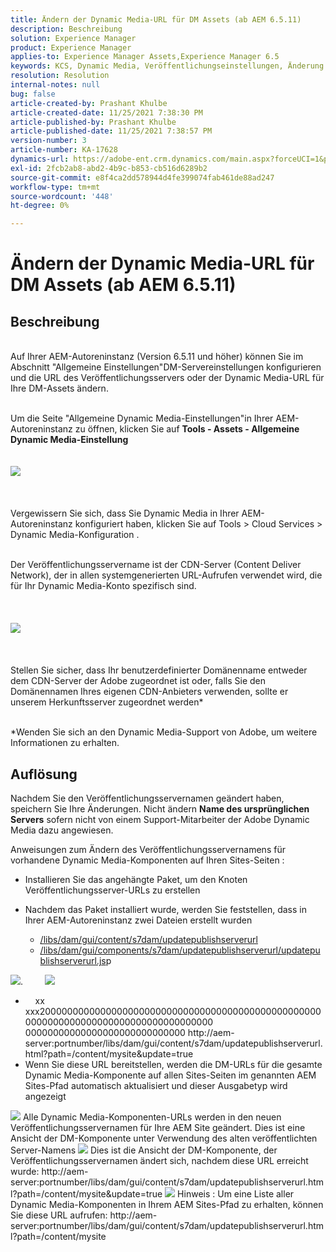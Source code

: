 ```yaml
---
title: Ändern der Dynamic Media-URL für DM Assets (ab AEM 6.5.11)
description: Beschreibung
solution: Experience Manager
product: Experience Manager
applies-to: Experience Manager Assets,Experience Manager 6.5
keywords: KCS, Dynamic Media, Veröffentlichungseinstellungen, Änderung der DM-URL
resolution: Resolution
internal-notes: null
bug: false
article-created-by: Prashant Khulbe
article-created-date: 11/25/2021 7:38:30 PM
article-published-by: Prashant Khulbe
article-published-date: 11/25/2021 7:38:57 PM
version-number: 3
article-number: KA-17628
dynamics-url: https://adobe-ent.crm.dynamics.com/main.aspx?forceUCI=1&pagetype=entityrecord&etn=knowledgearticle&id=98388241-274e-ec11-8c62-00224804e5cb
exl-id: 2fcb2ab8-abd2-4b9c-b853-cb516d6289b2
source-git-commit: e8f4ca2dd578944d4fe399074fab461de88ad247
workflow-type: tm+mt
source-wordcount: '448'
ht-degree: 0%

---
```


# Ändern der Dynamic Media-URL für DM Assets (ab AEM 6.5.11)

## Beschreibung

<br>Auf Ihrer AEM-Autoreninstanz (Version 6.5.11 und höher) können Sie im Abschnitt &quot;Allgemeine Einstellungen&quot;DM-Servereinstellungen konfigurieren und die URL des Veröffentlichungsservers oder der Dynamic Media-URL für Ihre DM-Assets ändern.

<br>Um die Seite &quot;Allgemeine Dynamic Media-Einstellungen&quot;in Ihrer AEM-Autoreninstanz zu öffnen, klicken Sie auf <b>Tools - Assets - Allgemeine Dynamic Media-Einstellung</b>
<br> <br><br>![](assets/___99388241-274e-ec11-8c62-00224804e5cb___.png)<br><br> <br><br>Vergewissern Sie sich, dass Sie Dynamic Media in Ihrer AEM-Autoreninstanz konfiguriert haben, klicken Sie auf Tools > Cloud Services > Dynamic Media-Konfiguration .

<br>Der Veröffentlichungsservername ist der CDN-Server (Content Deliver Network), der in allen systemgenerierten URL-Aufrufen verwendet wird, die für Ihr Dynamic Media-Konto spezifisch sind.<br><br> <br><br>![](assets/___9c388241-274e-ec11-8c62-00224804e5cb___.png)<br><br> <br><br>Stellen Sie sicher, dass Ihr benutzerdefinierter Domänenname entweder dem CDN-Server der Adobe zugeordnet ist oder, falls Sie den Domänennamen Ihres eigenen CDN-Anbieters verwenden, sollte er unserem Herkunftsserver zugeordnet werden\*

<br>\*Wenden Sie sich an den Dynamic Media-Support von Adobe, um weitere Informationen zu erhalten. <br>

## Auflösung


Nachdem Sie den Veröffentlichungsservernamen geändert haben, speichern Sie Ihre Änderungen. Nicht ändern <b>Name des ursprünglichen Servers</b> sofern nicht von einem Support-Mitarbeiter der Adobe Dynamic Media dazu angewiesen.

Anweisungen zum Ändern des Veröffentlichungsservernamens für vorhandene Dynamic Media-Komponenten auf Ihren Sites-Seiten :

- Installieren Sie das angehängte Paket, um den Knoten Veröffentlichungsserver-URLs zu erstellen
- Nachdem das Paket installiert wurde, werden Sie feststellen, dass in Ihrer AEM-Autoreninstanz zwei Dateien erstellt wurden

   - [/libs/dam/gui/content/s7dam/updatepublishserverurl](http://vgaur-wx-1:4502/crx/de/index.jsp#/crx.default/jcr%3aroot/libs/dam/gui/content/s7dam/updatepublishserverurl "Ansichtspfad in CRXDE Lite")
   - [/libs/dam/gui/components/s7dam/updatepublishserverurl/updatepublishserverurl.js](http://vgaur-wx-1:4502/crx/de/index.jsp#/crx.default/jcr%3aroot/libs/dam/gui/components/s7dam/updatepublishserverurl/updatepublishserverurl.jsp "Ansichtspfad in CRXDE Lite")p


![](assets/d326656d-3f49-ec11-8c62-000d3a5cbc3f.png).         ![](assets/20fc6673-3f49-ec11-8c62-000d3a5cbc3f.png)

- &#x200B; &#x200B; &#x200B; &#x200B; &#x200B; &#x200B;&#x200B;xx&#x200B;xxx2000000000000000000000000000000000000000000000000000000000000000000000000000000000000&#x200B;00000000000000000000000000000 http://aem-server:portnumber/libs/dam/gui/content/s7dam/updatepublishserverurl.html?path=/content/mysite&amp;update=true &#x200B; &#x200B; &#x200B; &#x200B; &#x200B;
- Wenn Sie diese URL bereitstellen, werden die DM-URLs für die gesamte Dynamic Media-Komponente auf allen Sites-Seiten im genannten AEM Sites-Pfad automatisch aktualisiert und dieser Ausgabetyp wird angezeigt


![](assets/12ef597f-3f49-ec11-8c62-000d3a5cbc3f.png)
Alle Dynamic Media-Komponenten-URLs werden in den neuen Veröffentlichungsservernamen für Ihre AEM Site geändert.
Dies ist eine Ansicht der DM-Komponente unter Verwendung des alten veröffentlichten Server-Namens
![](assets/59f64ca5-4049-ec11-8c62-000d3a5cbc3f.png)
Dies ist die Ansicht der DM-Komponente, der Veröffentlichungsservernamen ändert sich, nachdem diese URL erreicht wurde: http://aem-server:portnumber/libs/dam/gui/content/s7dam/updatepublishserverurl.html?path=/content/mysite&amp;update=true
![](assets/7a7449b1-4049-ec11-8c62-000d3a5cbc3f.png)
Hinweis : Um eine Liste aller Dynamic Media-Komponenten in Ihrem AEM Sites-Pfad zu erhalten, können Sie diese URL aufrufen: http://aem-server:portnumber/libs/dam/gui/content/s7dam/updatepublishserverurl.html?path=/content/mysite

&#x200B; &#x200B; &#x200B; &#x200B; &#x200B; &#x200B; &#x200B;
